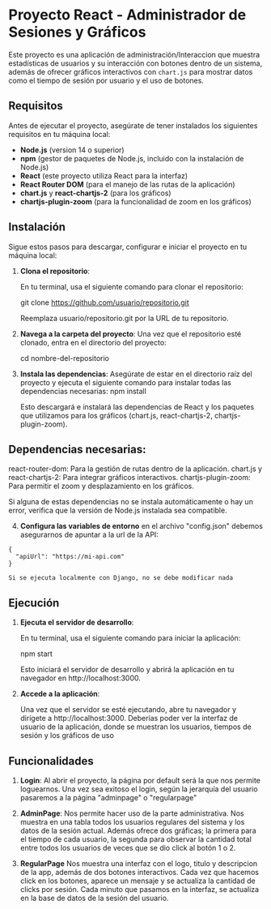 # Proyecto React - Administrador de Sesiones y Gráficos

Este proyecto es una aplicación de administración/Interaccion que muestra estadísticas de usuarios y su interacción con botones dentro de un sistema, además de ofrecer gráficos interactivos con `chart.js` para mostrar datos como el tiempo de sesión por usuario y el uso de botones.

## Requisitos

Antes de ejecutar el proyecto, asegúrate de tener instalados los siguientes requisitos en tu máquina local:

- **Node.js** (version 14 o superior)
- **npm** (gestor de paquetes de Node.js, incluido con la instalación de Node.js)
- **React** (este proyecto utiliza React para la interfaz)
- **React Router DOM** (para el manejo de las rutas de la aplicación)
- **chart.js** y **react-chartjs-2** (para los gráficos)
- **chartjs-plugin-zoom** (para la funcionalidad de zoom en los gráficos)

## Instalación

Sigue estos pasos para descargar, configurar e iniciar el proyecto en tu máquina local:

1. **Clona el repositorio**:

   En tu terminal, usa el siguiente comando para clonar el repositorio:

   git clone https://github.com/usuario/repositorio.git
   
   Reemplaza usuario/repositorio.git por la URL de tu repositorio.

2. **Navega a la carpeta del proyecto**:
     Una vez que el repositorio esté clonado, entra en el directorio del proyecto:
   
     cd nombre-del-repositorio
3. **Instala las dependencias**:
     Asegúrate de estar en el directorio raíz del proyecto y ejecuta el siguiente comando para instalar todas las dependencias necesarias:
     npm install

     Esto descargará e instalará las dependencias de React y los paquetes que utilizamos para los gráficos (chart.js, react-chartjs-2, chartjs-plugin-zoom).
  ## Dependencias necesarias:
  react-router-dom: Para la gestión de rutas dentro de la aplicación.
  chart.js y react-chartjs-2: Para integrar gráficos interactivos.
  chartjs-plugin-zoom: Para permitir el zoom y desplazamiento en los gráficos.
  
  Si alguna de estas dependencias no se instala automáticamente o hay un error, verifica que la versión de Node.js instalada sea compatible.
  
  4. **Configura las variables de entorno**
    en el archivo "config.json" debemos asegurarnos de apuntar a la url de la API:

    {
      "apiUrl": "https://mi-api.com"
    }

    Si se ejecuta localmente con Django, no se debe modificar nada

  ## Ejecución
  1. **Ejecuta el servidor de desarrollo**:

     En tu terminal, usa el siguiente comando para iniciar la aplicación:

     npm start

     Esto iniciará el servidor de desarrollo y abrirá la aplicación en tu navegador en http://localhost:3000.
2. **Accede a la aplicación**:

   Una vez que el servidor se esté ejecutando, abre tu navegador y dirígete a http://localhost:3000. Deberías poder ver la interfaz de usuario de la aplicación, donde se muestran los usuarios, tiempos de sesión y los gráficos de uso

## Funcionalidades

1. **Login**:
   Al abrir el proyecto, la página por default será la que nos permite loguearnos. Una vez sea exitoso el login, según la jerarquía del usuario pasaremos a la página "adminpage" o "regularpage"

2. **AdminPage**:
   Nos permite hacer uso de la parte administrativa. Nos muestra en una tabla todos los usuarios regulares del sistema y los datos de la sesión actual. Además ofrece dos gráficas; la primera para el tiempo de cada usuario, la segunda para observar la cantidad total entre todos los usuarios de veces que se dio click al botón 1 o 2.
3. **RegularPage**
   Nos muestra una interfaz con el logo, titulo y descripcion de la app, además de dos botones interactivos. Cada vez que hacemos click en los botones, aparece un mensaje y se actualiza la cantidad de clicks por sesión. Cada minuto que pasamos en la interfaz, se actualiza en la base de datos de la sesión del usuario.
   
